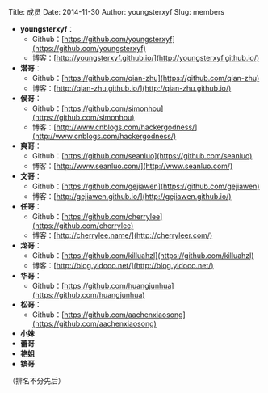 Title: 成员
Date: 2014-11-30
Author: youngsterxyf
Slug: members

- **youngsterxyf**：
    - Github：[https://github.com/youngsterxyf](https://github.com/youngsterxyf)
    - 博客：[http://youngsterxyf.github.io/](http://youngsterxyf.github.io/)
- **潜哥**：
    - Github：[https://github.com/qian-zhu](https://github.com/qian-zhu)
    - 博客：[http://qian-zhu.github.io/](http://qian-zhu.github.io/)
- **侯哥**：
    - Github：[https://github.com/simonhou](https://github.com/simonhou)
    - 博客：[http://www.cnblogs.com/hackergodness/](http://www.cnblogs.com/hackergodness/)
- **爽哥**：
    - Github：[https://github.com/seanluo](https://github.com/seanluo)
    - 博客：[http://www.seanluo.com/](http://www.seanluo.com/)
- **文哥**：
    - Github：[https://github.com/gejiawen](https://github.com/gejiawen)
    - 博客：[http://gejiawen.github.io/](http://gejiawen.github.io/)
- **任哥**：
    - Github：[https://github.com/cherrylee](https://github.com/cherrylee)
    - 博客：[http://cherrylee.name/](http://cherryleer.com/)
- **龙哥**：
    - Github：[https://github.com/killuahzl](https://github.com/killuahzl)
    - 博客：[http://blog.yidooo.net/](http://blog.yidooo.net/)
- **华哥**：
    - Github：[https://github.com/huangjunhua](https://github.com/huangjunhua)
- **松哥**：
    - Github：[https://github.com/aachenxiaosong](https://github.com/aachenxiaosong)
- **小妹**
- **蕾哥**
- **艳姐**
- **镔哥**

（排名不分先后）
